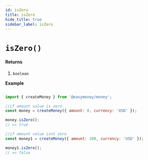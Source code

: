 ```yaml
---
id: isZero
title: isZero
hide_title: true
sidebar_label: isZero
---
```



# `isZero()`

#### Returns

1. `boolean`


**Example**

```js

import { createMoney } from '@easymoney/money';

//if amount value is zero
const money = createMoney({ amount: 0, currency: 'USD' });

money.isZero();
// => true

//if amount value isnt zero
const money1 = createMoney({ amount: 100, currency: 'USD' });

money1.isZero();
// => false

```